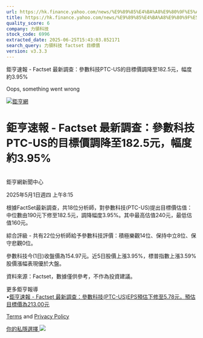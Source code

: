 ```yaml
---
url: https://hk.finance.yahoo.com/news/%E9%89%85%E4%BA%A8%E9%80%9F%E5%A0%B1-factset-%E6%9C%80%E6%96%B0%E8%AA%BF%E6%9F%A5-%E5%8F%83%E6%95%B8%E7%A7%91%E6%8A%80ptc-us%E7%9A%84%E7%9B%AE%E6%A8%99%E5%83%B9%E8%AA%BF%E9%99%8D%E8%87%B3182-121541341.html
title: https://hk.finance.yahoo.com/news/%E9%89%85%E4%BA%A8%E9%80%9F%E5%A0%B1-factset-%E6%9C%80%E6%96%B0%E8
quality_score: 6
company: 力領科技
stock_code: 6996
extracted_date: 2025-06-25T15:43:03.852171
search_query: 力領科技 factset 目標價
version: v3.3.3
---
```


鉅亨速報 - Factset 最新調查：參數科技PTC-US的目標價調降至182.5元，幅度約3.95% 


Oops, something went wrong

 

[![鉅亨網](https://s.yimg.com/ny/api/res/1.2/UM5hrThmhlnSiBO4o4qlLg--/YXBwaWQ9aGlnaGxhbmRlcjt3PTE0NjtoPTQ4O2NmPXdlYnA-/https://s.yimg.com/os/creatr-uploaded-images/2020-01/147c7630-36ab-11ea-ae7c-5ee7a0016555)](http://www.cnyes.com/ "鉅亨網")

# 鉅亨速報 - Factset 最新調查：參數科技PTC-US的目標價調降至182.5元，幅度約3.95%

![](data:image/gif;base64,R0lGODlhAQABAIAAAAAAAP///ywAAAAAAQABAAACAUwAOw==)

鉅亨網新聞中心

2025年5月1日週四 上午8:15

根據FactSet最新調查，共18位分析師，對參數科技(PTC-US)提出目標價估值：中位數由190元下修至182.5元，調降幅度3.95%。其中最高估值240元，最低估值160元。

綜合評級 - 共有22位分析師給予參數科技評價：積極樂觀14位、保持中立8位、保守悲觀0位。

參數科技今(1日)收盤價為154.97元。近5日股價上漲3.95%，標普指數上漲3.59%股價漲幅表現優於大盤。

資料來源：Factset，數據僅供參考，不作為投資建議。

更多鉅亨報導  
•[鉅亨速報 - Factset 最新調查：參數科技(PTC-US)EPS預估下修至5.78元，預估目標價為213.00元](https://news.cnyes.com/news/id/5853467?utm_source=yahoo&utm_medium=RSS&utm_campaign=relate)

[Terms](https://guce.yahoo.com/terms?locale=zh-Hant-HK)  and [Privacy Policy](https://guce.yahoo.com/privacy-policy?locale=zh-Hant-HK)

[你的私隱選擇 ![](https://s.yimg.com/dv/static/siteApp/img/privacy-choice-control.png)](https://guce.yahoo.com/state-controls?locale=zh-Hant-HK&state=VA)